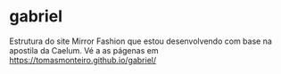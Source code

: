 # gabriel
Estrutura do site Mirror Fashion que estou desenvolvendo com base na apostila da Caelum.
Vé a as págenas em https://tomasmonteiro.github.io/gabriel/
